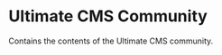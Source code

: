 Ultimate CMS Community
======================

Contains the contents of the Ultimate CMS community.

